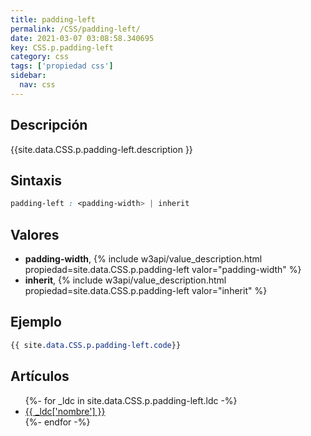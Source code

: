 ```yaml
---
title: padding-left
permalink: /CSS/padding-left/
date: 2021-03-07 03:08:58.340695
key: CSS.p.padding-left
category: css
tags: ['propiedad css']
sidebar: 
  nav: css
---
```


## Descripción
{{site.data.CSS.p.padding-left.description }}

## Sintaxis
~~~css
padding-left : <padding-width> | inherit
~~~

## Valores
* **padding-width**,  {% include w3api/value_description.html propiedad=site.data.CSS.p.padding-left valor="padding-width" %}
* **inherit**,  {% include w3api/value_description.html propiedad=site.data.CSS.p.padding-left valor="inherit" %}

## Ejemplo
~~~css
{{ site.data.CSS.p.padding-left.code}}
~~~

## Artículos
<ul>
{%- for _ldc in site.data.CSS.p.padding-left.ldc -%}
   <li>
       <a href="{{_ldc['url'] }}">{{ _ldc['nombre'] }}</a>
   </li>
{%- endfor -%}
</ul>
